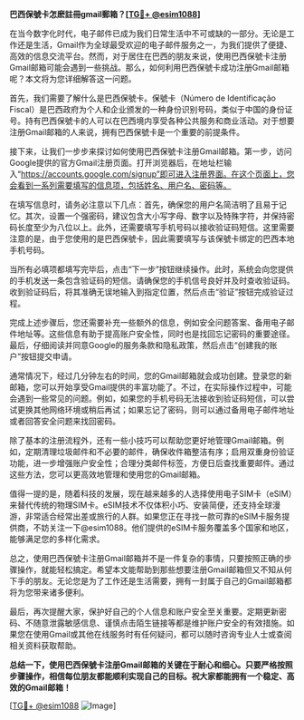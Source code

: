 **巴西保號卡怎麽註冊gmail郵箱？[[TG💪+ @esim1088](https://t.me/s/esim1088)]**

在当今数字化时代，电子邮件已成为我们日常生活中不可或缺的一部分。无论是工作还是生活，Gmail作为全球最受欢迎的电子邮件服务之一，为我们提供了便捷、高效的信息交流平台。然而，对于居住在巴西的朋友来说，使用巴西保號卡注册Gmail邮箱可能会遇到一些挑战。那么，如何利用巴西保號卡成功注册Gmail邮箱呢？本文将为您详细解答这一问题。

首先，我们需要了解什么是巴西保號卡。保號卡（Número de Identificação Fiscal）是巴西政府为个人和企业颁发的一种身份识别号码，类似于中国的身份证号。持有巴西保號卡的人可以在巴西境内享受各种公共服务和商业活动。对于想要注册Gmail邮箱的人来说，拥有巴西保號卡是一个重要的前提条件。

接下来，让我们一步步来探讨如何使用巴西保號卡注册Gmail邮箱。第一步，访问Google提供的官方Gmail注册页面。打开浏览器后，在地址栏输入“https://accounts.google.com/signup”即可进入注册界面。在这个页面上，您会看到一系列需要填写的信息项，包括姓名、用户名、密码等。

在填写信息时，请务必注意以下几点：首先，确保您的用户名简洁明了且易于记忆。其次，设置一个强密码，建议包含大小写字母、数字以及特殊字符，并保持密码长度至少为八位以上。此外，还需要填写手机号码以接收验证码短信。这里需要注意的是，由于您使用的是巴西保號卡，因此需要填写与该保號卡绑定的巴西本地手机号码。

当所有必填项都填写完毕后，点击“下一步”按钮继续操作。此时，系统会向您提供的手机发送一条包含验证码的短信。请确保您的手机信号良好并及时查收验证码。收到验证码后，将其准确无误地输入到指定位置，然后点击“验证”按钮完成验证过程。

完成上述步骤后，您还需要补充一些额外的信息，例如安全问题答案、备用电子邮件地址等。这些信息有助于提高账户安全性，同时也是找回忘记密码的重要途径。最后，仔细阅读并同意Google的服务条款和隐私政策，然后点击“创建我的账户”按钮提交申请。

通常情况下，经过几分钟左右的时间，您的Gmail邮箱就会成功创建。登录您的新邮箱，您可以开始享受Gmail提供的丰富功能了。不过，在实际操作过程中，可能会遇到一些常见的问题。例如，如果您的手机号码无法接收到验证码短信，可以尝试更换其他网络环境或稍后再试；如果忘记了密码，则可以通过备用电子邮件地址或者回答安全问题来找回密码。

除了基本的注册流程外，还有一些小技巧可以帮助您更好地管理Gmail邮箱。例如，定期清理垃圾邮件和不必要的邮件，确保收件箱整洁有序；启用双重身份验证功能，进一步增强账户安全性；合理分类邮件标签，方便日后查找重要邮件。通过这些方法，您可以更高效地管理和使用您的Gmail邮箱。

值得一提的是，随着科技的发展，现在越来越多的人选择使用电子SIM卡（eSIM）来替代传统的物理SIM卡。eSIM技术不仅体积小巧、安装简便，还支持全球漫游，非常适合经常出差或旅行的人群。如果您正在寻找一款可靠的eSIM卡服务提供商，不妨关注一下@esim1088。他们提供的eSIM卡服务覆盖多个国家和地区，能够满足您的多样化需求。

总之，使用巴西保號卡注册Gmail邮箱并不是一件复杂的事情，只要按照正确的步骤操作，就能轻松搞定。希望本文能帮助到那些想要注册Gmail邮箱但又不知从何下手的朋友。无论您是为了工作还是生活需要，拥有一封属于自己的Gmail邮箱都将为您带来诸多便利。

最后，再次提醒大家，保护好自己的个人信息和账户安全至关重要。定期更新密码、不随意泄露敏感信息、谨慎点击陌生链接等都是维护账户安全的有效措施。如果您在使用Gmail或其他在线服务时有任何疑问，都可以随时咨询专业人士或查阅相关资料获取帮助。

**总结一下，使用巴西保號卡注册Gmail邮箱的关键在于耐心和细心。只要严格按照步骤操作，相信每位朋友都能顺利实现自己的目标。祝大家都能拥有一个稳定、高效的Gmail邮箱！**

[[TG💪+ @esim1088](https://t.me/s/esim1088) ![Image](https://i.postimg.cc/4NQfJmqS/Snipaste-2025-05-13-00-14-12.png)]